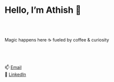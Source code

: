 # Hello, I’m Athish 👾
<br><br><br>
Magic happens here ☕ fueled by coffee & curiosity  
<br><br><br>

📫 [Email](mailto:tathish@hotmail.co.uk)  
🔗 [LinkedIn](https://www.linkedin.com/in/athish-thayalan-1182b81b7/)
